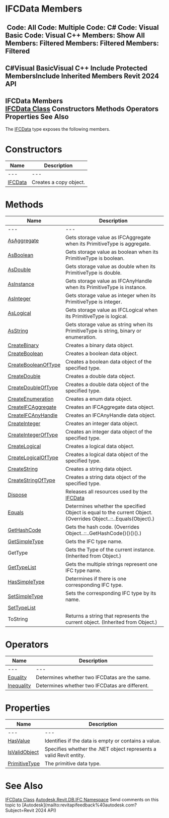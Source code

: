 # IFCData Members

﻿
 Code: All Code: Multiple Code: C# Code: Visual Basic Code: Visual C++  Members: Show All Members: Filtered Members: Filtered Members: Filtered   
---  
C#Visual BasicVisual C++
Include Protected MembersInclude Inherited Members
Revit 2024 API  
---  
IFCData Members  
[IFCData Class](34762033-771a-ebee-bd69-509c55ae78f0.md "IFCData Class") Constructors Methods Operators Properties See Also  
---  
The [IFCData](34762033-771a-ebee-bd69-509c55ae78f0.md "IFCData Class") type exposes the following members.
# Constructors
| Name | Description |
| --- | --- |
| --- | --- | --- |
| [IFCData](82f96572-6f19-95df-38c2-736e4bbafd5a.md "IFCData Constructor") | Creates a copy object. |

# Methods
| Name | Description |
| --- | --- |
| --- | --- | --- |
| [AsAggregate](abd9c207-2707-9dce-72c0-dda56cb0e96a.md "AsAggregate Method") | Gets storage value as IFCAggregate when its PrimitiveType is aggregate. |
| [AsBoolean](e185ce4a-927b-49b9-30c4-c1c8d7748072.md "AsBoolean Method") | Gets storage value as boolean when its PrimitiveType is boolean. |
| [AsDouble](a59e3097-222c-8c71-afbe-0baf34571add.md "AsDouble Method") | Gets storage value as double when its PrimitiveType is double. |
| [AsInstance](be7f2b49-3e31-c396-9df1-a46bd0bcf4a6.md "AsInstance Method") | Gets storage value as IFCAnyHandle when its PrimitiveType is instance. |
| [AsInteger](ff1d8443-8329-cab4-6d4d-119bbe0b6e41.md "AsInteger Method") | Gets storage value as integer when its PrimitiveType is integer. |
| [AsLogical](e1f7a655-d055-fb68-7f68-5c0b5806b3e2.md "AsLogical Method") | Gets storage value as IFCLogical when its PrimitiveType is logical. |
| [AsString](bee331de-a48d-c155-337e-d58a5f9e9afb.md "AsString Method") | Gets storage value as string when its PrimitiveType is string, binary or enumeration. |
| [CreateBinary](b0d6bd4c-fed4-01d7-23af-8a596dfea86c.md "CreateBinary Method") | Creates a binary data object. |
| [CreateBoolean](819f1cba-ab3c-9572-1efa-8b4663b15655.md "CreateBoolean Method") | Creates a boolean data object. |
| [CreateBooleanOfType](5239cc74-dd0b-d724-c2c4-cb9d0749f68e.md "CreateBooleanOfType Method") | Creates a boolean data object of the specified type. |
| [CreateDouble](814c7950-3f73-a203-3c8a-923fdedb344f.md "CreateDouble Method") | Creates a double data object. |
| [CreateDoubleOfType](c73f6982-ad44-27b9-8930-cdb9a984cdd1.md "CreateDoubleOfType Method") | Creates a double data object of the specified type. |
| [CreateEnumeration](4252596c-01e6-623e-e77e-c743072549b6.md "CreateEnumeration Method") | Creates a enum data object. |
| [CreateIFCAggregate](8da552ee-b38a-3c91-651c-28973eada1f0.md "CreateIFCAggregate Method") | Creates an IFCAggregate data object. |
| [CreateIFCAnyHandle](9e793dae-49f0-7b51-c781-534c1d25ee92.md "CreateIFCAnyHandle Method") | Creates an IFCAnyHandle data object. |
| [CreateInteger](54556861-6964-a97b-7045-1404a51c182b.md "CreateInteger Method") | Creates an integer data object. |
| [CreateIntegerOfType](f9f8f35e-a8d7-4d3e-1e73-b0d6e85da104.md "CreateIntegerOfType Method") | Creates an integer data object of the specified type. |
| [CreateLogical](cd68d6e1-ac11-4d78-232f-c145db544722.md "CreateLogical Method") | Creates a logical data object. |
| [CreateLogicalOfType](8d483b72-069f-183c-3dc1-6d14429c086d.md "CreateLogicalOfType Method") | Creates a logical data object of the specified type. |
| [CreateString](5c980ee3-7647-0f3d-5a0d-24b43356997f.md "CreateString Method") | Creates a string data object. |
| [CreateStringOfType](13eb0552-410a-98cb-6292-d01aac02abde.md "CreateStringOfType Method") | Creates a string data object of the specified type. |
| [Dispose](fe940cfb-e1c6-1da7-ea30-00c8401c09e9.md "Dispose Method") | Releases all resources used by the [IFCData](34762033-771a-ebee-bd69-509c55ae78f0.md "IFCData Class") |
| [Equals](63954d38-65bc-3fbb-709d-de8a2086bbdb.md "Equals Method") | Determines whether the specified Object is equal to the current Object.  (Overrides Object..::..Equals(Object).) |
| [GetHashCode](7b444d26-8d4b-d044-a891-1902eed89ac9.md "GetHashCode Method") | Gets the hash code.  (Overrides Object..::..GetHashCode()()()().) |
| [GetSimpleType](e92e6b9d-c9a2-fb04-0742-5a21f75f6906.md "GetSimpleType Method") | Gets the IFC type name. |
| GetType | Gets the Type of the current instance. (Inherited from Object.) |
| [GetTypeList](b8638d82-adc0-b94c-eb05-e10634c5c27d.md "GetTypeList Method") | Gets the multiple strings represent one IFC type name. |
| [HasSimpleType](e81ed10b-72de-efa9-af1d-cb15feccb396.md "HasSimpleType Method") | Determines if there is one corresponding IFC type. |
| [SetSimpleType](58125e02-7c82-9038-2572-170926ca90ee.md "SetSimpleType Method") | Sets the corresponding IFC type by its name. |
| [SetTypeList](ac2659f1-8e2c-6390-5d93-66ab161561a1.md "SetTypeList Method") |
| ToString | Returns a string that represents the current object. (Inherited from Object.) |

# Operators
| Name | Description |
| --- | --- |
| --- | --- | --- |
| [Equality](c37ea4b6-ae14-8914-29df-ca9dc136775d.md "Equality Operator") | Determines whether two IFCDatas are the same. |
| [Inequality](36ed4a12-a9a5-0b4d-e1e3-b3a80285683d.md "Inequality Operator") | Determines whether two IFCDatas are different. |

# Properties
| Name | Description |
| --- | --- |
| --- | --- | --- |
| [HasValue](71e834d1-94f3-ff71-f6e5-91d24d89dcf3.md "HasValue Property") | Identifies if the data is empty or contains a value. |
| [IsValidObject](db28c8bc-f15c-2719-c06a-b18d954cdc1c.md "IsValidObject Property") | Specifies whether the .NET object represents a valid Revit entity. |
| [PrimitiveType](1b9d23db-b700-1f02-e02e-77ac73e7d667.md "PrimitiveType Property") | The primitive data type. |

# See Also
[IFCData Class](34762033-771a-ebee-bd69-509c55ae78f0.md "IFCData Class")
[Autodesk.Revit.DB.IFC Namespace](b823fafb-1ba1-896b-4097-142c2817ce74.md "Autodesk.Revit.DB.IFC Namespace")
Send comments on this topic to [Autodesk](mailto:revitapifeedback%40autodesk.com?Subject=Revit 2024 API)